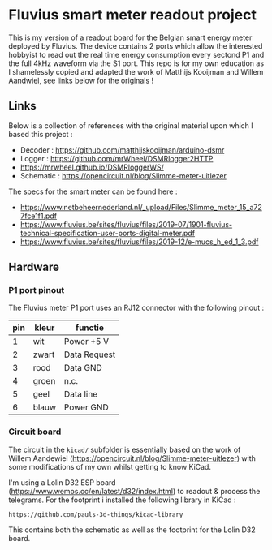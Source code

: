 # Fluvius smart meter readout project

This is my version of a readout board for the Belgian smart energy meter deployed by Fluvius. The device contains 2 ports which allow the interested hobbyist to read out the real time energy consumption every sectond P1 and the full 4kHz waveform via the S1 port. This repo is for my own education as I shamelessly copied and adapted the work of Matthijs Kooijman and Willem Aandwiel, see links below for the originals !

## Links

Below is a collection of references with the original material upon which I based this project : 

* Decoder : https://github.com/matthijskooijman/arduino-dsmr
* Logger : https://github.com/mrWheel/DSMRlogger2HTTP
* https://mrwheel.github.io/DSMRloggerWS/
* Schematic : https://opencircuit.nl/blog/Slimme-meter-uitlezer

The specs for the smart meter can be found here : 
* https://www.netbeheernederland.nl/_upload/Files/Slimme_meter_15_a727fce1f1.pdf
* https://www.fluvius.be/sites/fluvius/files/2019-07/1901-fluvius-technical-specification-user-ports-digital-meter.pdf
* https://www.fluvius.be/sites/fluvius/files/2019-12/e-mucs_h_ed_1_3.pdf


## Hardware

### P1 port pinout

The Fluvius meter P1 port uses an RJ12 connector with the following pinout : 

| pin | kleur  | functie      |
|-----|------- |--------------|
| 1   | wit    | Power +5 V   |
| 2   | zwart  | Data Request |
| 3   | rood   | Data GND     |
| 4   | groen  | n.c.         |
| 5   | geel   | Data line    |
| 6   | blauw  | Power GND    |


### Circuit board

The circuit in the `kicad/` subfolder is essentially based on the work of Willem Aandewiel (https://opencircuit.nl/blog/Slimme-meter-uitlezer) with some modifications of my own whilst getting to know KiCad. 

I'm using a Lolin D32 ESP board (https://www.wemos.cc/en/latest/d32/index.html) to readout & process the telegrams. For the footprint i installed the following library in KiCad : 

```
https://github.com/pauls-3d-things/kicad-library
```

This contains both the schematic as well as the footprint for the Lolin D32 board. 
